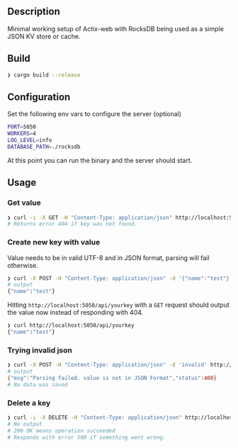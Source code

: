 ## Description
Minimal working setup of Actix-web with RocksDB being used as a simple JSON KV store or cache.

## Build
```bash
❯ cargo build --release
```

## Configuration
Set the following env vars to configure the server (optional)
```bash
PORT=5050
WORKERS=4
LOG_LEVEL=info
DATABASE_PATH=./rocksdb
```

At this point you can run the binary and the server should start.

## Usage
### Get value
```bash
❯ curl -i -X GET -H "Content-Type: application/json" http://localhost:5050/api/yourkey
# Returns error 404 if key was not found.
```

### Create new key with value
Value needs to be in valid UTF-8 and in JSON format, parsing will fail otherwise.
```bash
❯ curl -X POST -H "Content-Type: application/json" -d '{"name":"test"}' http://localhost:5050/api/yourkey
# output
{"name":"test"}
```

Hitting `http://localhost:5050/api/yourkey` with a `GET` request should output the value now instead of responding with 404.
```bash
❯ curl http://localhost:5050/api/yourkey
{"name":"test"}
```


### Trying invalid json
```bash
❯ curl -X POST -H "Content-Type: application/json" -d 'invalid' http://localhost:5050/api/wontwork
# output
{"msg":"Parsing failed. value is not in JSON Format","status":400}
# No data was saved
```


### Delete a key
```bash
❯ curl -i -X DELETE -H "Content-Type: application/json" http://localhost:5050/api/yourkey
# No output
# 200 OK means operation succeeded
# Responds with error 500 if something went wrong.
```

